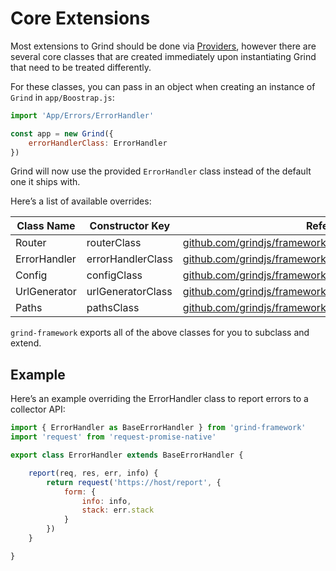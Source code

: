 # Core Extensions
Most extensions to Grind should be done via [Providers](providers), however there are several core classes that are created immediately upon instantiating Grind that need to be treated differently.

For these classes, you can pass in an object when creating an instance of `Grind` in `app/Boostrap.js`:
```js
import 'App/Errors/ErrorHandler'

const app = new Grind({
	errorHandlerClass: ErrorHandler
})
```

Grind will now use the provided `ErrorHandler` class instead of the default one it ships with.

Here’s a list of available overrides:

| Class Name | Constructor Key | Reference |
| ---------- | --------------- | --------- |
| Router | routerClass | [github.com/grindjs/framework/blob/master/src/Router.js](https://github.com/grindjs/framework/blob/master/src/Router.js) |
| ErrorHandler | errorHandlerClass | [github.com/grindjs/framework/blob/master/src/ErrorHandler.js](https://github.com/grindjs/framework/blob/master/src/ErrorHandler.js) |
| Config | configClass | [github.com/grindjs/framework/blob/master/src/Config.js](https://github.com/grindjs/framework/blob/master/src/Config.js) |
| UrlGenerator | urlGeneratorClass | [github.com/grindjs/framework/blob/master/src/UrlGenerator.js](https://github.com/grindjs/framework/blob/master/src/UrlGenerator.js) |
| Paths | pathsClass | [github.com/grindjs/framework/blob/master/src/Paths.js](https://github.com/grindjs/framework/blob/master/src/Paths.js) |

`grind-framework` exports all of the above classes for you to subclass and extend.

## Example
Here’s an example overriding the ErrorHandler class to report errors to a collector API:

```js
import { ErrorHandler as BaseErrorHandler } from 'grind-framework'
import 'request' from 'request-promise-native'

export class ErrorHandler extends BaseErrorHandler {

	report(req, res, err, info) {
		return request('https://host/report', {
			form: {
				info: info,
				stack: err.stack
			}
		})
	}

}
```
